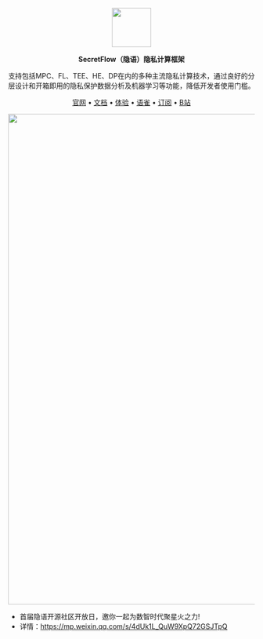 <p align="center"><img src="https://raw.githubusercontent.com/secretflow/.github/main/profile/logo.svg" height="80" /></p>

<p align="center"><strong>SecretFlow（隐语）隐私计算框架</strong></p>

<p align="center">支持包括MPC、FL、TEE、HE、DP在内的多种主流隐私计算技术，通过良好的分层设计和开箱即用的隐私保护数据分析及机器学习等功能，降低开发者使用门槛。</p>

<p align="center"><a href="https://www.secretflow.org.cn">官网</a> • <a href="https://www.secretflow.org.cn/docs/">文档</a> • <a href="https://survey.alipay.com/apps/zhiliao/FdC-vTsPM">体验</a>  • <a href="https://www.yuque.com/secret-flow/admin">语雀</a> • <a href="https://secretflow.zhubai.love">订阅</a> • <a href="https://space.bilibili.com/2073575923">B站</a></p>

<p align="center"><a target="_blank" href="https://mp.weixin.qq.com/s/4dUk1L_QuW9XpQ72GSJTpQ"><img src="https://raw.githubusercontent.com/secretflow/.github/main/profile/open_day_new.png" width="1000" /></a></p>

- 首届隐语开源社区开放日，邀你一起为数智时代聚星火之力!
- 详情：https://mp.weixin.qq.com/s/4dUk1L_QuW9XpQ72GSJTpQ
